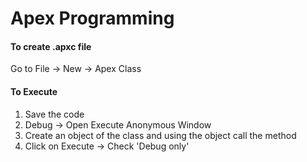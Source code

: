 # Apex Programming

#### To create .apxc file 
Go to File -> New -> Apex Class



#### To Execute 
1. Save the code 
2. Debug -> Open Execute Anonymous Window
3. Create an object of the class and using the object call the method
4. Click on Execute -> Check 'Debug only'
